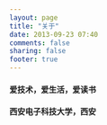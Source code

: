 ```yaml
---
layout: page
title: "关于"
date: 2013-09-23 07:40
comments: false
sharing: false
footer: true
---
```


#### 爱技术，爱生活，爱读书
#### 西安电子科技大学，西安
